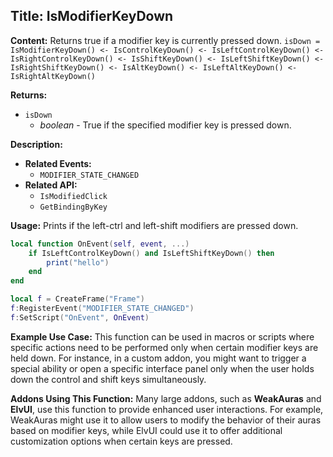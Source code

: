 ## Title: IsModifierKeyDown

**Content:**
Returns true if a modifier key is currently pressed down.
`isDown = IsModifierKeyDown() <- IsControlKeyDown() <- IsLeftControlKeyDown() <- IsRightControlKeyDown() <- IsShiftKeyDown() <- IsLeftShiftKeyDown() <- IsRightShiftKeyDown() <- IsAltKeyDown() <- IsLeftAltKeyDown() <- IsRightAltKeyDown()`

**Returns:**
- `isDown`
  - *boolean* - True if the specified modifier key is pressed down.

**Description:**
- **Related Events:**
  - `MODIFIER_STATE_CHANGED`
- **Related API:**
  - `IsModifiedClick`
  - `GetBindingByKey`

**Usage:**
Prints if the left-ctrl and left-shift modifiers are pressed down.
```lua
local function OnEvent(self, event, ...)
    if IsLeftControlKeyDown() and IsLeftShiftKeyDown() then
        print("hello")
    end
end

local f = CreateFrame("Frame")
f:RegisterEvent("MODIFIER_STATE_CHANGED")
f:SetScript("OnEvent", OnEvent)
```

**Example Use Case:**
This function can be used in macros or scripts where specific actions need to be performed only when certain modifier keys are held down. For instance, in a custom addon, you might want to trigger a special ability or open a specific interface panel only when the user holds down the control and shift keys simultaneously.

**Addons Using This Function:**
Many large addons, such as **WeakAuras** and **ElvUI**, use this function to provide enhanced user interactions. For example, WeakAuras might use it to allow users to modify the behavior of their auras based on modifier keys, while ElvUI could use it to offer additional customization options when certain keys are pressed.